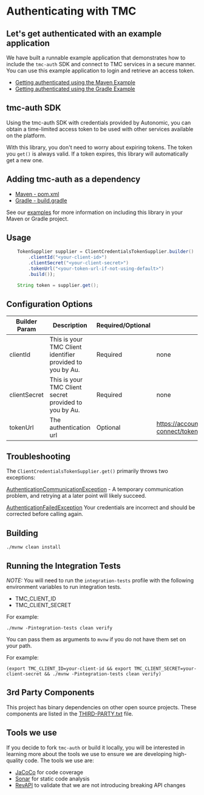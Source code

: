 # Authenticating with TMC

## Let's get authenticated with an example application

We have built a runnable example application that demonstrates how to include the `tmc-auth` SDK and connect to TMC services in a secure manner. You can use this example application to login and retrieve an access token.

- [Getting authenticated using the Maven Example](./examples/maven-example)
- [Getting authenticated using the Gradle Example](./examples/gradle-example)

## tmc-auth SDK

Using the tmc-auth SDK with credentials provided by Autonomic, you can obtain a time-limited access token to be used with other services available on the platform.

With this library, you don't need to worry about expiring tokens. The token you `get()` is always valid.  If a token expires, this library will automatically get a new one.

## Adding tmc-auth as a dependency

- [Maven - pom.xml](./examples/maven-example/pom.xml)
- [Gradle - build.gradle](./examples/gradle-example/build.gradle)

See our [examples](examples) for more information on including this library in your Maven or Gradle project.

## Usage

```java
    TokenSupplier supplier = ClientCredentialsTokenSupplier.builder()
        .clientId("<your-client-id>")
        .clientSecret("<your-client-secret>")
        .tokenUrl("<your-token-url-if-not-using-default>")
        .build());

    String token = supplier.get();
```

## Configuration Options

| Builder Param | Description | Required/Optional | Default Value|
|---------------|-------------------------------------------------|-----------|-----------------------|
| clientId | This is your TMC Client identifier provided to you by Au. | Required | none |
| clientSecret | This is your TMC Client secret provided to you by Au. | Required | none |
| tokenUrl | The authentication url | Optional | https://accounts.autonomic.ai/auth/realms/iam/protocol/openid-connect/token|

## Troubleshooting

The `ClientCredentialsTokenSupplier.get()` primarily throws two exceptions:

[AuthenticationCommunicationException](src/main/java/com/autonomic/tmc/auth/AuthenticationCommunicationException.java) - A temporary communication problem, and retrying at a later point will likely succeed.

[AuthenticationFailedException](src/main/java/com/autonomic/tmc/auth/AuthenticationFailedException.java) Your credentials are incorrect and should be corrected before calling again.

## Building

```shell
./mvnw clean install
```

## Running the Integration Tests

*NOTE:* You will need to run the `integration-tests` profile with the following environment variables to run integration tests.

- TMC_CLIENT_ID
- TMC_CLIENT_SECRET

For example:

```shell
./mvnw -Pintegration-tests clean verify
```

You can pass them as arguments to `mvnw` if you do not have them set on your path.

For example:

```shell
(export TMC_CLIENT_ID=your-client-id && export TMC_CLIENT_SECRET=your-client-secret && ./mvnw -Pintegration-tests clean verify)
```

## 3rd Party Components

This project has binary dependencies on other open source projects.  These components are listed in the [THIRD-PARTY.txt](THIRD-PARTY.txt) file.

## Tools we use

If you decide to fork `tmc-auth` or build it locally, you will be interested in learning more about the tools we use to ensure we are developing high-quality code. The tools we use are:

* [JaCoCo](https://www.eclemma.org/jacoco/) for code coverage
* [Sonar](https://www.sonarqube.org/) for static code analysis
* [RevAPI](https://revapi.org/) to validate that we are not introducing breaking API changes
